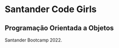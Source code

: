 <h1> Santander Code Girls</h1>

<h2>Programação Orientada a Objetos</h2>

<p>
Santander Bootcamp 2022.
</p>
